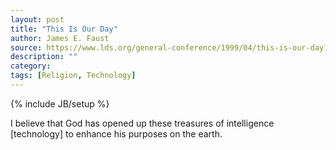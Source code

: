 ```yaml
---
layout: post
title: "This Is Our Day"
author: James E. Faust
source: https://www.lds.org/general-conference/1999/04/this-is-our-day?lang=eng
description: ""
category:
tags: [Religion, Technology]
---
```

{% include JB/setup %}

I believe that God has opened up these treasures of intelligence [technology] to enhance his purposes on the earth.
